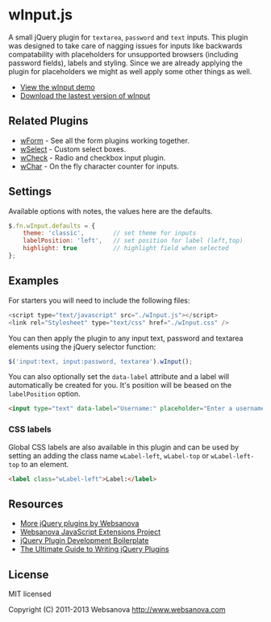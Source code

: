 # wInput.js

A small jQuery plugin for `textarea`, `password` and `text` inputs.  This plugin was designed to take care of nagging issues for inputs like backwards compatability with placeholders for unsupported browsers (including password fields), labels and styling.  Since we are already applying the plugin for placeholders we might as well apply some other things as well.

* [View the wInput demo](http://winput.websanova.com)
* [Download the lastest version of wInput](https://github.com/websanova/wInput/tags)


## Related Plugins

* [wForm](http://wform.websanova.com) - See all the form plugins working together.
* [wSelect](http://wselect.websanova.com) - Custom select boxes.
* [wCheck](http://wcheck.websanova.com) - Radio and checkbox input plugin.
* [wChar](http://wchar.websanova.com) - On the fly character counter for inputs.


## Settings

Available options with notes, the values here are the defaults.

```js
$.fn.wInput.defaults = {
    theme: 'classic',        // set theme for inputs
    labelPosition: 'left',   // set position for label (left,top)
    highlight: true          // highlight field when selected
};
```

## Examples

For starters you will need to include the following files:

```js
<script type="text/javascript" src="./wInput.js"></script>
<link rel="Stylesheet" type="text/css" href="./wInput.css" />
```

You can then apply the plugin to any input text, password and textarea elements using the jQuery selector function:

```js
$('input:text, input:password, textarea').wInput();
```

You can also optionally set the `data-label` attribute and a label will automatically be created for you.  It's position will be beased on the `labelPosition` option.

```html
<input type="text" data-label="Username:" placeholder="Enter a username"/>
```

### CSS labels

Global CSS labels are also available in this plugin and can be used by setting an adding the class name `wLabel-left`, `wLabel-top` or `wLabel-left-top` to an element.

```html
<label class="wLabel-left">Label:</label>
```


## Resources

* [More jQuery plugins by Websanova](http://websanova.com/plugins)
* [Websanova JavaScript Extensions Project](http://websanova.com/extensions)
* [jQuery Plugin Development Boilerplate](http://wboiler.websanova.com)
* [The Ultimate Guide to Writing jQuery Plugins](http://www.websanova.com/blog/jquery/the-ultimate-guide-to-writing-jquery-plugins)


## License

MIT licensed

Copyright (C) 2011-2013 Websanova http://www.websanova.com